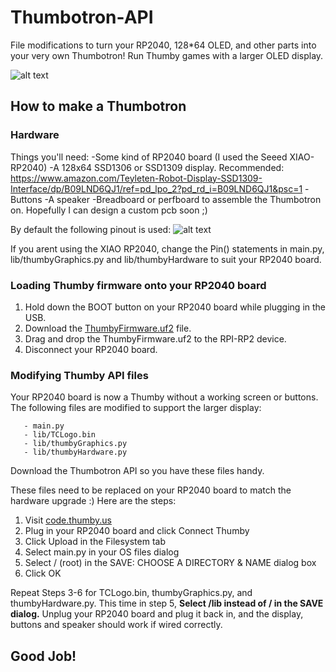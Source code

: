 # Thumbotron-API
File modifications to turn your RP2040, 128*64 OLED, and other parts into your very own Thumbotron!
Run Thumby games with a larger OLED display.

![alt text](http://url/to/img.png)

## How to make a Thumbotron

### Hardware
Things you'll need:
   -Some kind of RP2040 board (I used the Seeed XIAO-RP2040)
   -A 128x64 SSD1306 or SSD1309 display. Recommended: https://www.amazon.com/Teyleten-Robot-Display-SSD1309-Interface/dp/B09LND6QJ1/ref=pd_lpo_2?pd_rd_i=B09LND6QJ1&psc=1
   -Buttons
   -A speaker
   -Breadboard or perfboard to assemble the Thumbotron on. Hopefully I can design a custom pcb soon ;)

By default the following pinout is used:
![alt text](http://url/to/img.png)

If you arent using the XIAO RP2040, change the Pin() statements in main.py, lib/thumbyGraphics.py and lib/thumbyHardware to suit your RP2040 board.

### Loading Thumby firmware onto your RP2040 board
1. Hold down the BOOT button on your RP2040 board while plugging in the USB.
2. Download the [ThumbyFirmware.uf2](https://github.com/TinyCircuits/TinyCircuits-Thumby-Code-Editor/raw/master/ThumbyFirmware.uf2) file.
3. Drag and drop the ThumbyFirmware.uf2 to the RPI-RP2 device.
4. Disconnect your RP2040 board.
   

   
### Modifying Thumby API files
Your RP2040 board is now a Thumby without a working screen or buttons. The following files are modified to support the larger display:
```
   - main.py
   - lib/TCLogo.bin
   - lib/thumbyGraphics.py
   - lib/thumbyHardware.py
```
   
Download the Thumbotron API so you have these files handy.
   
These files need to be replaced on your RP2040 board to match the hardware upgrade :) Here are the steps:
   1. Visit [code.thumby.us](https://code.thumby.us)
   2. Plug in your RP2040 board and click Connect Thumby
   3. Click Upload in the Filesystem tab
   4. Select main.py in your OS files dialog
   5. Select / (root) in the SAVE: CHOOSE A DIRECTORY & NAME dialog box
   6. Click OK
   
Repeat Steps 3-6 for TCLogo.bin, thumbyGraphics.py, and thumbyHardware.py. This time in step 5, **Select /lib instead of / in the SAVE dialog.**
Unplug your RP2040 board and plug it back in, and the display, buttons and speaker should work if wired correctly.

## Good Job!
  
